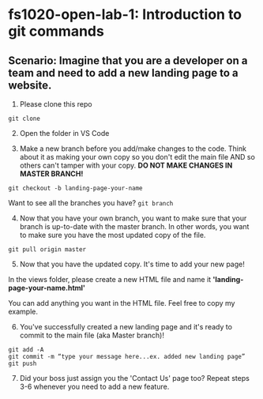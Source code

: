 # fs1020-open-lab-1: Introduction to git commands

## Scenario: Imagine that you are a developer on a team and need to add a new landing page to a website.

1. Please clone this repo

`git clone`

2. Open the folder in VS Code

3. Make a new branch before you add/make changes to the code. Think about it as making your own copy so you don't edit the main file AND so others can't tamper with your copy. **DO NOT MAKE CHANGES IN MASTER BRANCH!**

`git checkout -b landing-page-your-name`

Want to see all the branches you have? `git branch`

4. Now that you have your own branch, you want to make sure that your branch is up-to-date with the master branch. In other words, you want to make sure you have the most updated copy of the file.

`git pull origin master`

5. Now that you have the updated copy. It's time to add your new page!

In the views folder, please create a new HTML file and name it **'landing-page-your-name.html'**

You can add anything you want in the HTML file. Feel free to copy my example.

6. You've successfully created a new landing page and it's ready to commit to the main file (aka Master branch)!

```
git add -A
git commit -m “type your message here...ex. added new landing page”
git push
```

7. Did your boss just assign you the 'Contact Us' page too? Repeat steps 3-6 whenever you need to add a new feature.
